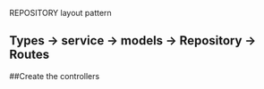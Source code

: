REPOSITORY layout pattern
## Types ->  service -> models -> Repository -> Routes

##Create the controllers